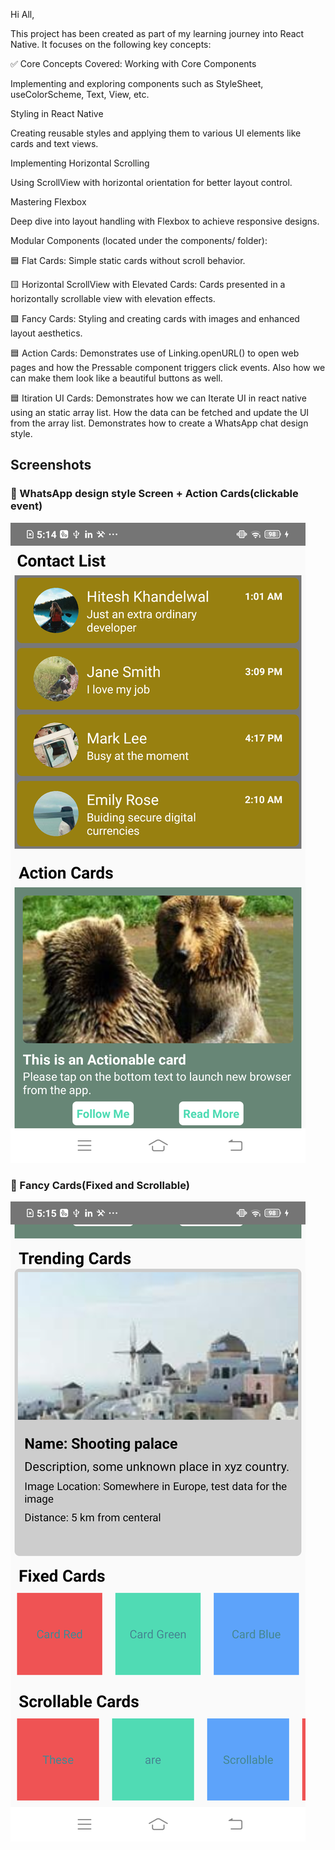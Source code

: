 Hi All,

This project has been created as part of my learning journey into React Native. It focuses on the following key concepts:

✅ Core Concepts Covered:
Working with Core Components

Implementing and exploring components such as StyleSheet, useColorScheme, Text, View, etc.

Styling in React Native

Creating reusable styles and applying them to various UI elements like cards and text views.

Implementing Horizontal Scrolling

Using ScrollView with horizontal orientation for better layout control.

Mastering Flexbox

Deep dive into layout handling with Flexbox to achieve responsive designs.

Modular Components (located under the components/ folder):

🟦 Flat Cards: Simple static cards without scroll behavior.

🟨 Horizontal ScrollView with Elevated Cards: Cards presented in a horizontally scrollable view with elevation effects.

🟪 Fancy Cards: Styling and creating cards with images and enhanced layout aesthetics.

🟦 Action Cards: Demonstrates use of Linking.openURL() to open web pages and how the Pressable component triggers click events. Also how we can make them look like a beautiful buttons as well.

🟦 Itiration UI Cards: Demonstrates how we can Iterate UI in react native using an static array list. How the data can be fetched and update the UI from the array list.
Demonstrates how to create a WhatsApp chat design style.

## Screenshots

### 📱 WhatsApp design style Screen + Action Cards(clickable event)
![WhatsApp chat design style](./screenshots/screenshot1.png)

### 🎨 Fancy Cards(Fixed and Scrollable)
![Contact Card](./screenshots/screenshot2.png)